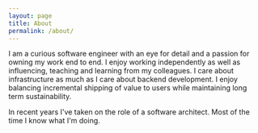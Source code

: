 ```yaml
---
layout: page
title: About
permalink: /about/
---
```


I am a curious software engineer with an eye for detail and a passion for owning my work end to end. I enjoy working independently as well as influencing, teaching and learning from my colleagues. I care about infrastructure as much as I care about backend development. I enjoy balancing incremental shipping of value to users while maintaining long term sustainability.

In recent years I've taken on the role of a software architect. Most of the time I know what I'm doing.

